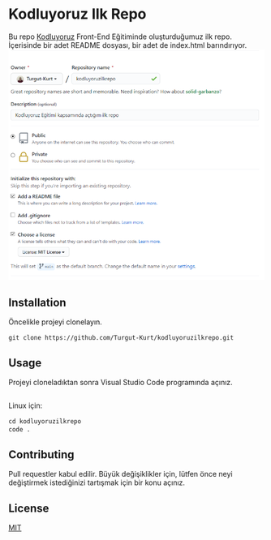 # Kodluyoruz Ilk Repo
Bu repo [Kodluyoruz](https://www.kodluyoruz.org) Front-End Eğitiminde oluşturduğumuz ilk repo. İçerisinde bir adet README dosyası, bir adet de index.html barındırıyor.
![Lorem Picsum](./assets/kodluyoruz.png)
## Installation
Öncelikle projeyi clonelayın.

```
git clone https://github.com/Turgut-Kurt/kodluyoruzilkrepo.git
```
## Usage
Projeyi cloneladıktan sonra Visual Studio Code programında açınız.
##
Linux için:
```
cd kodluyoruzilkrepo
code .
```

## Contributing
Pull requestler kabul edilir. Büyük değişiklikler için, lütfen önce neyi değiştirmek istediğinizi tartışmak için bir konu açınız.

## License
[MIT](https://choosealicense.com/licenses/mit/)

